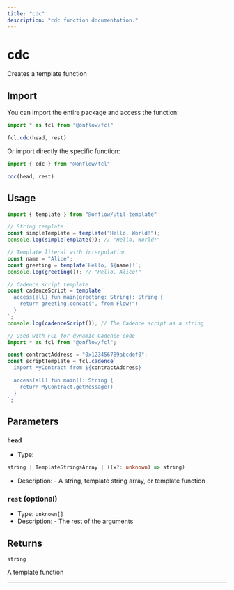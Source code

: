 ```yaml
---
title: "cdc"
description: "cdc function documentation."
---
```


<!-- THIS DOCUMENT IS AUTO-GENERATED FROM [onflow/fcl/../fcl-core/src/fcl-core.ts](https://github.com/onflow/fcl-js/tree/master/packages/fcl/../fcl-core/src/fcl-core.ts). DO NOT EDIT MANUALLY -->

# cdc

Creates a template function

## Import

You can import the entire package and access the function:

```typescript
import * as fcl from "@onflow/fcl"

fcl.cdc(head, rest)
```

Or import directly the specific function:

```typescript
import { cdc } from "@onflow/fcl"

cdc(head, rest)
```

## Usage

```typescript
import { template } from "@onflow/util-template"

// String template
const simpleTemplate = template("Hello, World!");
console.log(simpleTemplate()); // "Hello, World!"

// Template literal with interpolation
const name = "Alice";
const greeting = template`Hello, ${name}!`;
console.log(greeting()); // "Hello, Alice!"

// Cadence script template
const cadenceScript = template`
  access(all) fun main(greeting: String): String {
    return greeting.concat(", from Flow!")
  }
`;
console.log(cadenceScript()); // The Cadence script as a string

// Used with FCL for dynamic Cadence code
import * as fcl from "@onflow/fcl";

const contractAddress = "0x123456789abcdef0";
const scriptTemplate = fcl.cadence`
  import MyContract from ${contractAddress}

  access(all) fun main(): String {
    return MyContract.getMessage()
  }
`;
```

## Parameters

### `head` 


- Type: 
```typescript
string | TemplateStringsArray | ((x?: unknown) => string)
```
- Description: - A string, template string array, or template function

### `rest` (optional)


- Type: `unknown[]`
- Description: - The rest of the arguments


## Returns

`string`


A template function

---